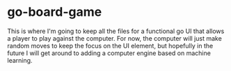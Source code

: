 # go-board-game
This is where I'm going to keep all the files for a functional go UI that allows a player to play against the computer. For now, the computer will just make random moves to keep the focus on the UI element, but hopefully in the future I will get around to adding a computer engine based on machine learning.
